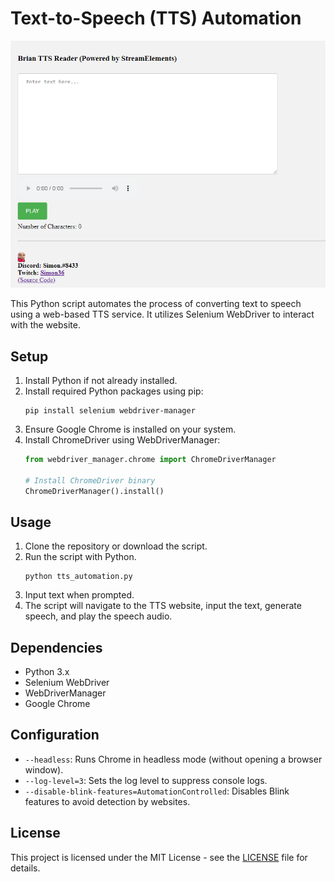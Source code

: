 # Text-to-Speech (TTS) Automation

![Script in Action](https://github.com/AnubhavChaturved1/British-Brian-TTS/blob/main/Screenshot%202024-04-13%20160030.png)


This Python script automates the process of converting text to speech using a web-based TTS service. It utilizes Selenium WebDriver to interact with the website.

## Setup

1. Install Python if not already installed.
2. Install required Python packages using pip:
    ```
    pip install selenium webdriver-manager
    ```
3. Ensure Google Chrome is installed on your system.
4. Install ChromeDriver using WebDriverManager:
    ```python
    from webdriver_manager.chrome import ChromeDriverManager
    
    # Install ChromeDriver binary
    ChromeDriverManager().install()
    ```

## Usage

1. Clone the repository or download the script.
2. Run the script with Python.
    ```
    python tts_automation.py
    ```
3. Input text when prompted.
4. The script will navigate to the TTS website, input the text, generate speech, and play the speech audio.

## Dependencies

- Python 3.x
- Selenium WebDriver
- WebDriverManager
- Google Chrome

## Configuration

- `--headless`: Runs Chrome in headless mode (without opening a browser window).
- `--log-level=3`: Sets the log level to suppress console logs.
- `--disable-blink-features=AutomationControlled`: Disables Blink features to avoid detection by websites.


## License

This project is licensed under the MIT License - see the [LICENSE](LICENSE) file for details.

